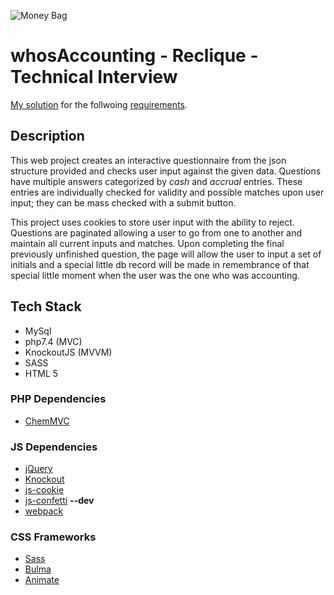 ![Money Bag](https://accounting.shaneburns.com/images/favicons/base.png)

# whosAccounting - Reclique - Technical Interview

[My solution](https://accounting.shaneburns.com/) for the follwoing [requirements](https://reclique.github.io/web-dev-testing/1_accounting_game/).

## Description

This web project creates an interactive questionnaire from the json structure provided and checks user input against the given data.  Questions have multiple answers categorized by *cash* and *accrual* entries.  These entries are individually checked for validity and possible matches upon user input; they can be mass checked with a submit button. 

This project uses cookies to store user input with the ability to reject. Questions are paginated allowing a user to go from one to another and maintain all current inputs and matches. Upon completing the final previously unfinished question, the page will allow the user to input a set of initials and a special little db record will be made in remembrance of that special little moment when the user was the one who was accounting.

## Tech Stack
- MySql
- php7.4 (MVC)
- KnockoutJS (MVVM)
- SASS 
- HTML 5

### PHP Dependencies
* [ChemMVC](https://github.com/shaneburns/ChemMVC)

### JS Dependencies 
* [jQuery](https://github.com/jquery/jquery)
* [Knockout](https://github.com/knockout/knockout)
* [js-cookie](https://github.com/js-cookie/js-cookie)
* [js-confetti](https://github.com/loonywizard/js-confetti)
**--dev**
* [webpack](https://github.com/webpack/webpack)

### CSS Frameworks
* [Sass]()
* [Bulma](https://bulma.io)
* [Animate](https://animate.style)

